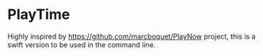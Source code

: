 # PlayTime

Highly inspired by https://github.com/marcboquet/PlayNow project, this is a swift version to be used in the command line.

